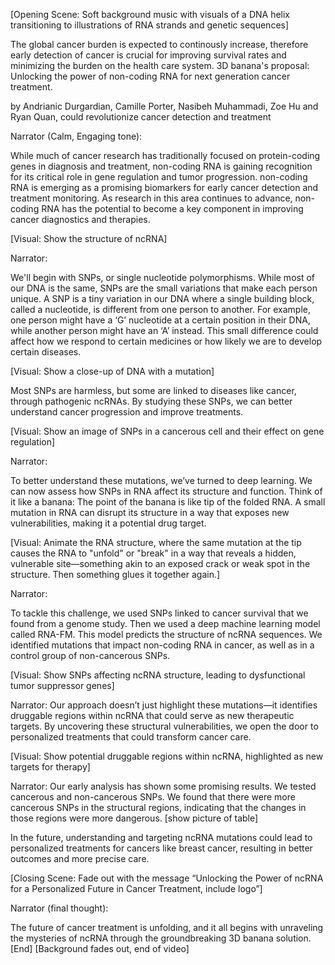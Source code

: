 [Opening Scene: Soft background music with visuals of a DNA helix transitioning to illustrations of RNA strands and genetic sequences] 

The global cancer burden is expected to continously increase, therefore early detection of cancer is crucial for improving survival rates and minimizing the burden on the health care system. 3D banana's proposal: Unlocking the power of non-coding RNA for next generation cancer treatment. 

by  Andrianic Durgardian, Camille Porter, Nasibeh Muhammadi, Zoe Hu and Ryan Quan, could revolutionize cancer detection and treatment 

Narrator (Calm, Engaging tone): 

While much of cancer research has traditionally focused on protein-coding genes in diagnosis and treatment, non-coding RNA is gaining recognition for its critical role in gene regulation and tumor progression. non-coding RNA is emerging as a promising biomarkers for early cancer detection and treatment monitoring. As research in this area continues to advance, non-coding RNA has the potential to become a key component in improving cancer diagnostics and therapies.

[Visual: Show the structure of ncRNA] 

Narrator: 

We'll begin with SNPs, or single nucleotide polymorphisms. While most of our DNA is the same, SNPs are the small variations that make each person unique. A SNP is a tiny variation in our DNA where a single building block, called a nucleotide, is different from one person to another. For example, one person might have a ‘G’ nucleotide at a certain position in their DNA, while another person might have an ‘A’ instead. This small difference could affect how we respond to certain medicines or how likely we are to develop certain diseases. 

[Visual: Show a close-up of DNA with a mutation] 
 
Most SNPs are harmless, but some are linked to diseases like cancer, through pathogenic ncRNAs. By studying these SNPs, we can better understand cancer progression and improve treatments.

[Visual: Show an image of SNPs in a cancerous cell and their effect on gene regulation] 

Narrator: 

To better understand these mutations, we’ve turned to deep learning. We can now assess how SNPs in RNA affect its structure and function. Think of it like a banana: The point of the banana is like tip of the folded RNA.  A small mutation in RNA can disrupt its structure in a way that exposes new vulnerabilities, making it a potential drug target.

[Visual: Animate the RNA structure, where the same mutation at the tip causes the RNA to "unfold" or "break" in a way that reveals a hidden, vulnerable site—something akin to an exposed crack or weak spot in the structure. Then something glues it together again.] 

Narrator: 

To tackle this challenge, we used SNPs linked to cancer survival that we found from a genome study. Then we used a deep machine learning model called RNA-FM. This model predicts the structure of ncRNA sequences.  We identified mutations that impact non-coding RNA in cancer, as well as in a control group of non-cancerous SNPs. 

[Visual: Show SNPs affecting ncRNA structure, leading to dysfunctional tumor suppressor genes] 

Narrator: 
Our approach doesn’t just highlight these mutations—it identifies druggable regions within ncRNA that could serve as new therapeutic targets. By uncovering these structural vulnerabilities, we open the door to personalized treatments that could transform cancer care. 

[Visual: Show potential druggable regions within ncRNA, highlighted as new targets for therapy] 

Narrator: 
Our early analysis has shown some promising results. We tested cancerous and non-cancerous SNPs. We found that there were more cancerous SNPs in the structural regions, indicating that the changes in those regions were more dangerous. 
[show picture of table] 

In the future, understanding and targeting ncRNA mutations could lead to personalized treatments for cancers like breast cancer, resulting in better outcomes and more precise care.

[Closing Scene: Fade out with the message “Unlocking the Power of ncRNA for a Personalized Future in Cancer Treatment, include logo”] 

Narrator (final thought): 

The future of cancer treatment is unfolding, and it all begins with unraveling the mysteries of ncRNA through the groundbreaking 3D banana solution.
[End] 
[Background fades out, end of video]

